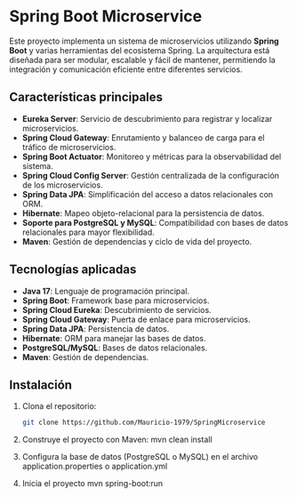 # Spring Boot Microservice

Este proyecto implementa un sistema de microservicios utilizando **Spring Boot** y varias herramientas del ecosistema Spring. La arquitectura está diseñada para ser modular, escalable y fácil de mantener, permitiendo la integración y comunicación eficiente entre diferentes servicios.

## Características principales

- **Eureka Server**: Servicio de descubrimiento para registrar y localizar microservicios.
- **Spring Cloud Gateway**: Enrutamiento y balanceo de carga para el tráfico de microservicios.
- **Spring Boot Actuator**: Monitoreo y métricas para la observabilidad del sistema.
- **Spring Cloud Config Server**: Gestión centralizada de la configuración de los microservicios.
- **Spring Data JPA**: Simplificación del acceso a datos relacionales con ORM.
- **Hibernate**: Mapeo objeto-relacional para la persistencia de datos.
- **Soporte para PostgreSQL y MySQL**: Compatibilidad con bases de datos relacionales para mayor flexibilidad.
- **Maven**: Gestión de dependencias y ciclo de vida del proyecto.

## Tecnologías aplicadas

- **Java 17**: Lenguaje de programación principal.
- **Spring Boot**: Framework base para microservicios.
- **Spring Cloud Eureka**: Descubrimiento de servicios.
- **Spring Cloud Gateway**: Puerta de enlace para microservicios.
- **Spring Data JPA**: Persistencia de datos.
- **Hibernate**: ORM para manejar las bases de datos.
- **PostgreSQL/MySQL**: Bases de datos relacionales.
- **Maven**: Gestión de dependencias.

## Instalación

1. Clona el repositorio:
   ```bash
   git clone https://github.com/Mauricio-1979/SpringMicroservice

2. Construye el proyecto con Maven:
mvn clean install

3. Configura la base de datos (PostgreSQL o MySQL) en el archivo application.properties o application.yml
 
4. Inicia el proyecto
mvn spring-boot:run


